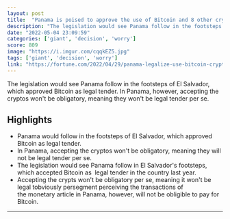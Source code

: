 ```yaml
---
layout: post
title:  "Panama is poised to approve the use of Bitcoin and 8 other cryptos 'without limitation' | Fortune"
description: "The legislation would see Panama follow in the footsteps of El Salvador, which approved Bitcoin as legal tender. In Panama, however, accepting the cryptos won't be obligatory, meaning they won't be legal tender per se."
date: "2022-05-04 23:09:59"
categories: ['giant', 'decision', 'worry']
score: 809
image: "https://i.imgur.com/cqqkEZ5.jpg"
tags: ['giant', 'decision', 'worry']
link: "https://fortune.com/2022/04/29/panama-legalize-use-bitcoin-cryptocurrencies-legal-tender/"
---
```


The legislation would see Panama follow in the footsteps of El Salvador, which approved Bitcoin as legal tender. In Panama, however, accepting the cryptos won't be obligatory, meaning they won't be legal tender per se.

## Highlights

- Panama would follow in the footsteps of El Salvador, which approved Bitcoin as legal tender.
- In Panama, accepting the cryptos won't be obligatory, meaning they will not be legal tender per se.
- The legislation would see Panama follow in  El Salvador's footsteps, which accepted Bitcoin as  legal tender in the country last year.
- Accepting the crypts won't be obligatory per se, meaning it won't  be legal tobviously persegment perceiving the transactions of the monetary article in Panama, however, will not be obligible to pay for Bitcoin.

---
